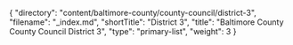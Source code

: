 {
  "directory": "content/baltimore-county/county-council/district-3",
  "filename": "_index.md",
  "shortTitle": "District 3",
  "title": "Baltimore County County Council District 3",
  "type": "primary-list",
  "weight": 3
}
